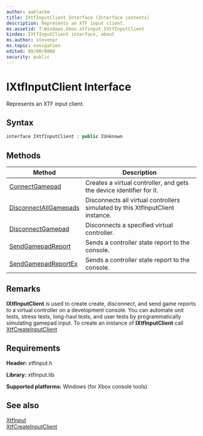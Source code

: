 ```yaml
---
author: aablackm
title: IXtfInputClient Interface (Interface contents)
description: Represents an XTF input client.
ms.assetid: T:Windows.Xbox.xtfinput.IXtfInputClient
kindex: IXtfInputClient interface, about
ms.author: stevenpr
ms.topic: navigation
edited: 00/00/0000
security: public
---
```


# IXtfInputClient Interface
Represents an XTF input client.
<a id="syntaxSection"></a>

## Syntax  

```cpp
interface IXtfInputClient : public IUnknown  
```

  
## Methods  
  
| Method | Description |  
| --- | --- |  
| [ConnectGamepad](methods/connectgamepad-ixtfinputclient-xtfinput-xbox-windows-m.md) | Creates a virtual controller, and gets the device identifier for it. |  
| [DisconnectAllGamepads](methods/disconnectallgamepads-ixtfinputclient-xtfinput-xbox-windows-m.md) | Disconnects all virtual controllers simulated by this XtfInputClient instance. |  
| [DisconnectGamepad](methods/disconnectgamepad-ixtfinputclient-xtfinput-xbox-windows-m.md) | Disconnects a specified virtual controller. |  
| [SendGamepadReport](methods/sendgamepadreport-ixtfinputclient-xtfinput-xbox-windows-m.md) | Sends a controller state report to the console. |  
| [SendGamepadReportEx](methods/ixtfinputclient_sendgamepadreportex.md) | Sends a controller state report to the console. |  


<a id="requirements"></a>

## Remarks

**IXtfInputClient** is used to create create, disconnect, and send game reports to a virtual controller on a development console. You can automate unit tests, stress tests, long-haul tests, and user tests by programmatically simulating gamepad input. To create an instance of **IXtfInputClient** call [XtfCreateInputClient](../../methods/xtfcreateinputclient-xtfinput-xbox-windows-m.md)

## Requirements  

**Header:** xtfinput.h  

**Library:** xtfinput.lib  
  
**Supported platforms:** Windows (for Xbox console tools)  
  
<a id="ID4E2"></a>

## See also

[XtfInput](../../xtfinput-xbox-microsoft-n.md)  
[XtfCreateInputClient](../../methods/xtfcreateinputclient-xtfinput-xbox-windows-m.md)  